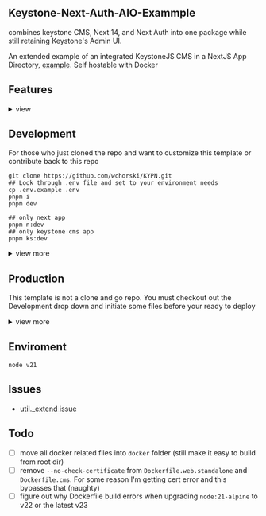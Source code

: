 ## Keystone-Next-Auth-AIO-Exammple

combines keystone CMS, Next 14, and Next Auth into one package while still retaining Keystone's Admin UI.

An extended example of an integrated KeystoneJS CMS in a NextJS App Directory, [example](https://github.com/keystonejs/keystone/tree/main/examples/framework-nextjs-app-directory). Self hostable with Docker

## Features

<details>
  <summary>view</summary>

### Analytics

Site analytics are set up to use an externally hosted [Umami](https://umami.is/) app. There are plans to add in admin dashboard analytics that insite user count, sales, and engagement data.

### Calendar

Events and Bookings can auto populate a connected Google Calendar.

### Self Host

Dockerfiles and Docker Compose configs for hosting anywhere there is Docker

</details>

## Development

For those who just cloned the repo and want to customize this template or contribute back to this repo

```shell
git clone https://github.com/wchorski/KYPN.git
## Look through .env file and set to your environment needs
cp .env.example .env
pnpm i
pnpm dev

## only next app
pnpm n:dev
## only keystone cms app
pnpm ks:dev
```

<details>
  <summary>view more</summary>

#### Init Components & Pages

This repo ignores some key files to make the frontend as customizable as possible between projects.

check the `ini` folder for examples. I created a `init-files.sh` but haven't tested it. `cp-init-files.sh` is for repo devs who want to update the inital files for everyone.

#### Seed or Extract Data

```
cp ./keystone/seed/extracted/seedData.json.example ./keystone/seed/extracted/seedData.json
```

set `SEED_EXTRACT_NONE` to `extract` and run `pnpm ks:dev` to save _most_ data to a `json` file `seedData.json`

### CMS App

> [!warning] changes made to the keystone config / schema / etc must stop and restart both services in this order or you'll recieve `[Error: EPERM: operation not permitted, unlink...` for things like

> [!warning] any file imported inside the `/src/keystone` directory must be an absolute value. Typescript likes to import via `@...` and that will not work for backend imports. example: `import { envs } from '../../../envs'` and not `import { envs } from '@/envs';`

### Authentication

uses [Next-Auth](https://next-auth.js.org/) to authenticate session. Check KeystoneJS [example](https://github.com/keystonejs/keystone/tree/main/examples/custom-session-next-auth) for a more basic integration

set your `NEXTAUTH_SECRET` env with `openssl rand -base64 32`

| Provider | setup url                                       |
| -------- | ----------------------------------------------- |
| Github   | https://github.com/settings/developers          |
| Google   | https://console.cloud.google.com/apis/dashboard |

### Email

Right now, I'm just using gmail's SMTP. Should be good for low traffic order confirmation & password reset. Once I integrate running mail campaigns I'll need a better solution.

https://myaccount.google.com/security

Mail Templating with [React Email](https://react.email/)

### Stripe

using stripe CLI have it listen to this webhook
https://stripe.com/docs/webhooks/quickstart

```sh
stripe listen --forward-to http://localhost:3000/api/webhooks/stripe
```

Send test events via CLI `https://docs.stripe.com/stripe-cli/triggers`

### Database Migrations

When returning to development (from production) you may add new fields to the database schema. You will need to create a migration.

```shell
pnpm migrate
```

Properly name and save the migration. This file will be written inside the `./migrations` folder

When returning to the production environment, a freshly built container will run the migration via `CMD ["npx", "keystone", "start", "--with-migrations"]`.

### CSS Styles

In this repo I rely on css modules. Make sure to set your VS Code and select **Use Workspace Version** for your typescript

The `typescript-plugin-css-modules` package allows you to import css classes like an exported js const / function.

example

```tsx
import allStyles, {
	bg_c_accent,
	bg_c_plain,
	bg_c_primary,
	bg_c_reverse_theme,
	bg_c_secondary,
	bg_c_tertiary,
	bg_c_transparent,
	outline_c_secondary,
	outline_c_tertiary,
} from "../styles/colorthemes.module.css"
```

> [!warning] Do not use any capitol letters in css filename
> for some reason addin a capitol letter (even in camal case) causes build errors NOT when building with `pnpm build` but when building docker images 😠

### Build on Local Machine

Test out a production build using the provided `package.json` scripts.

> this build NextJS as standalone app. Keystone is ran as a seperate app but can be accessed through NextJS app through `http://NEXTJS_APP/admin`

1. `pnpm tbuild`
2. `pnpm start`

</details>

## Production

This template is not a clone and go repo. You must checkout out the Development drop down and initiate some files before your ready to deploy

<details>
  <summary>view more</summary>

### Database Migrations

If you've made any changes to the Keystone app, you must create a `database migration`. This will ensure all db tables (`Users` `Posts` `Roles` etc) are created.

```shell
pnpm migrate --name CUSTOM_NAME
```

### Docker Build

- `cp .env.example .env.prod` (seperate file for production)
- `cp compose.yml.example compose.yml`

```shell
docker compose build
docker compose up
```

or use the `build-deploy-containers.sh` script.

> you may add the `--no-cache` flag at the end incase of stale build conflicts

> [!warning] Docker build does not support `sqlite` database

</details>

## Enviroment
```
node v21
```

## Issues

- [util.\_extend issue](https://github.com/vercel/next.js/issues/71374)

## Todo
- [ ] move all docker related files into `docker` folder (still make it easy to build from root dir)
- [ ] remove `--no-check-certificate` from `Dockerfile.web.standalone` and `Dockerfile.cms`. For some reason I'm getting cert error and this bypasses that (naughty)
- [ ] figure out why Dockerfile build errors when upgrading `node:21-alpine` to v22 or the latest v23